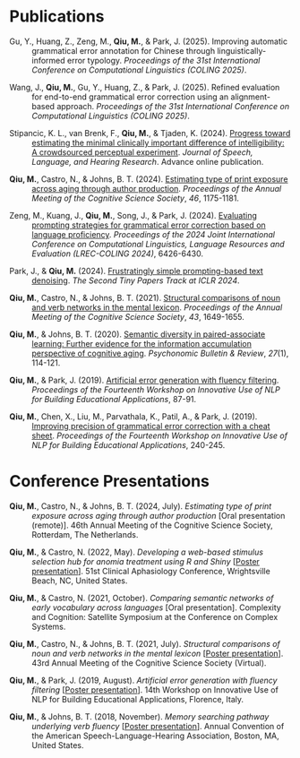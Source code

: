 # Publications

<p style="padding-left: 40px; text-indent: -40px;">Gu, Y., Huang, Z., Zeng, M., <strong>Qiu, M.</strong>, & Park, J. (2025). Improving automatic grammatical error annotation for Chinese through linguistically-informed error typology. <em>Proceedings of the 31st International Conference on Computational Linguistics (COLING 2025)</em>.</p>

<p style="padding-left: 40px; text-indent: -40px;">Wang, J., <strong>Qiu, M.</strong>, Gu, Y., Huang, Z., & Park, J. (2025). Refined evaluation for end-to-end grammatical error correction using an alignment-based approach. <em>Proceedings of the 31st International Conference on Computational Linguistics (COLING 2025)</em>.</p>

<p style="padding-left: 40px; text-indent: -40px;">Stipancic, K. L., van Brenk, F., <strong>Qiu, M.</strong>, & Tjaden, K. (2024). <a href="https://doi.org/10.1044/2024_JSLHR-24-00354">Progress toward estimating the minimal clinically important difference of intelligibility: A crowdsourced perceptual experiment</a>. <em>Journal of Speech, Language, and Hearing Research</em>. Advance online publication.</p>

<p style="padding-left: 40px; text-indent: -40px;"><strong>Qiu, M.</strong>, Castro, N., & Johns, B. T. (2024). <a href="https://escholarship.org/uc/item/41z38291">Estimating type of print exposure across aging through author production</a>. <em>Proceedings of the Annual Meeting of the Cognitive Science Society</em>, <em>46</em>, 1175-1181.</p>

<p style="padding-left: 40px; text-indent: -40px;">Zeng, M., Kuang, J., <strong>Qiu, M.</strong>, Song, J., & Park, J. (2024). <a href="https://aclanthology.org/2024.lrec-main.569">Evaluating prompting strategies for grammatical error correction based on language proficiency</a>. <em>Proceedings of the 2024 Joint International Conference on Computational Linguistics, Language Resources and Evaluation (LREC-COLING 2024)</em>, 6426-6430.</p>

<p style="padding-left: 40px; text-indent: -40px;">Park, J., & <strong>Qiu, M.</strong> (2024). <a href="https://openreview.net/pdf?id=XlJRjhIkNi">Frustratingly simple prompting-based text denoising</a>. <em>The Second Tiny Papers Track at ICLR 2024</em>.</p>

<p style="padding-left: 40px; text-indent: -40px;"><strong>Qiu, M.</strong>, Castro, N., & Johns, B. T. (2021). <a href="https://escholarship.org/uc/item/4b20s6wp">Structural comparisons of noun and verb networks in the mental lexicon</a>. <em>Proceedings of the Annual Meeting of the Cognitive Science Society</em>, <em>43</em>, 1649-1655.</p>

<p style="padding-left: 40px; text-indent: -40px;"><strong>Qiu, M.</strong>, & Johns, B. T. (2020). <a href="https://rdcu.be/bZaKR">Semantic diversity in paired-associate learning: Further evidence for the information accumulation perspective of cognitive aging</a>. <em>Psychonomic Bulletin & Review</em>, <em>27</em>(1), 114-121.</p>

<p style="padding-left: 40px; text-indent: -40px;"><strong>Qiu, M.</strong>, & Park, J. (2019). <a href="https://www.aclweb.org/anthology/W19-4408">Artificial error generation with fluency filtering</a>. <em>Proceedings of the Fourteenth Workshop on Innovative Use of NLP for Building Educational Applications</em>, 87-91.</p>

<p style="padding-left: 40px; text-indent: -40px;"><strong>Qiu, M.</strong>, Chen, X., Liu, M., Parvathala, K., Patil, A., & Park, J. (2019). <a href="https://www.aclweb.org/anthology/W19-4425">Improving precision of grammatical error correction with a cheat sheet</a>. <em>Proceedings of the Fourteenth Workshop on Innovative Use of NLP for Building Educational Applications</em>, 240-245.</p>

# Conference Presentations

<p style="padding-left: 40px; text-indent: -40px;"><strong>Qiu, M.</strong>, Castro, N., & Johns, B. T. (2024, July). <em>Estimating type of print exposure across aging through author production</em> [Oral presentation (remote)]. 46th Annual Meeting of the Cognitive Science Society, Rotterdam, The Netherlands.</p>

<p style="padding-left: 40px; text-indent: -40px;"><strong>Qiu, M.</strong>, & Castro, N. (2022, May). <em>Developing a web-based stimulus selection hub for anomia treatment using R and Shiny</em> [<a href="/pubs/qiu_castro_2022_developing_poster.pdf">Poster presentation</a>]. 51st Clinical Aphasiology Conference, Wrightsville Beach, NC, United States.</p>

<p style="padding-left: 40px; text-indent: -40px;"><strong>Qiu, M.</strong>, & Castro, N. (2021, October). <em>Comparing semantic networks of early vocabulary across languages</em> [Oral presentation]. Complexity and Cognition: Satellite Symposium at the Conference on Complex Systems.</p>

<p style="padding-left: 40px; text-indent: -40px;"><strong>Qiu, M.</strong>, Castro, N., & Johns, B. T. (2021, July). <em>Structural comparisons of noun and verb networks
in the mental lexicon</em> [<a href="/pubs/qiu_etal_2021_structural_poster.pdf">Poster presentation</a>]. 43rd Annual Meeting of the Cognitive Science Society (Virtual).</p>

<p style="padding-left: 40px; text-indent: -40px;"><strong>Qiu, M.</strong>, & Park, J. (2019, August). <em>Artificial error generation with fluency filtering</em> [<a href="/pubs/qiu_park_2019_artificial_poster.pdf">Poster presentation</a>]. 14th Workshop on Innovative Use of NLP for Building Educational Applications, Florence, Italy.</p>

<p style="padding-left: 40px; text-indent: -40px;"><strong>Qiu, M.</strong>, & Johns, B. T. (2018, November). <em>Memory searching pathway underlying verb fluency</em> [<a href="/pubs/qiu_johns_2018_memory_poster.pdf">Poster presentation</a>]. Annual Convention of the American Speech-Language-Hearing Association, Boston, MA, United States.</p>
